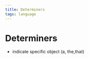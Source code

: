 ```yaml
---
title: Determiners
tags: language
---
```


# Determiners
- indicate specific object (a, the,that)
















